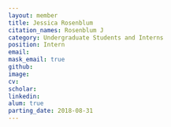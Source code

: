 ```yaml
---
layout: member
title: Jessica Rosenblum
citation_names: Rosenblum J
category: Undergraduate Students and Interns
position: Intern
email: 
mask_email: true
github:  
image: 
cv:
scholar: 
linkedin: 
alum: true
parting_date: 2018-08-31
---
```



